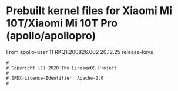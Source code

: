 # Prebuilt kernel files for Xiaomi Mi 10T/Xiaomi Mi 10T Pro (apollo/apollopro)

From apollo-user 11 RKQ1.200826.002 20.12.25 release-keys

```
#
# Copyright (C) 2020 The LineageOS Project
#
# SPDX-License-Identifier: Apache-2.0
#
```
